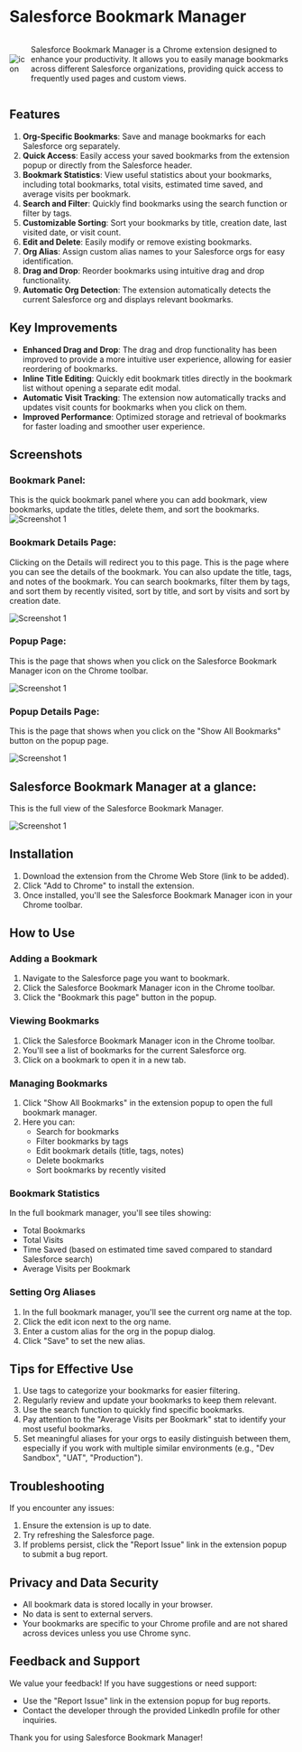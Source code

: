 # Salesforce Bookmark Manager
<div style="display: flex; align-items: center;">
  <img src="icon128.png" alt="icon" style="margin-right: 10px;">
  <p>Salesforce Bookmark Manager is a Chrome extension designed to enhance your productivity. It allows you to easily manage bookmarks across different Salesforce organizations, providing quick access to frequently used pages and custom views.</p>
</div>

## Features

1. **Org-Specific Bookmarks**: Save and manage bookmarks for each Salesforce org separately.
2. **Quick Access**: Easily access your saved bookmarks from the extension popup or directly from the Salesforce header.
3. **Bookmark Statistics**: View useful statistics about your bookmarks, including total bookmarks, total visits, estimated time saved, and average visits per bookmark.
4. **Search and Filter**: Quickly find bookmarks using the search function or filter by tags.
5. **Customizable Sorting**: Sort your bookmarks by title, creation date, last visited date, or visit count.
6. **Edit and Delete**: Easily modify or remove existing bookmarks.
7. **Org Alias**: Assign custom alias names to your Salesforce orgs for easy identification.
8. **Drag and Drop**: Reorder bookmarks using intuitive drag and drop functionality.
9. **Automatic Org Detection**: The extension automatically detects the current Salesforce org and displays relevant bookmarks.

## Key Improvements

- **Enhanced Drag and Drop**: The drag and drop functionality has been improved to provide a more intuitive user experience, allowing for easier reordering of bookmarks.
- **Inline Title Editing**: Quickly edit bookmark titles directly in the bookmark list without opening a separate edit modal.
- **Automatic Visit Tracking**: The extension now automatically tracks and updates visit counts for bookmarks when you click on them.
- **Improved Performance**: Optimized storage and retrieval of bookmarks for faster loading and smoother user experience.

## Screenshots
### Bookmark Panel: 

This is the quick bookmark panel where you can add bookmark, view bookmarks, update the titles, delete them, and sort the bookmarks.
![Screenshot 1](https://raw.githubusercontent.com/twentyTwo/static-file-hosting/refs/heads/main/br-ext-sf-bookmark-manager/bookmark-panel.png)

### Bookmark Details Page:

Clicking on the Details will redirect you to this page. This is the page where you can see the details of the bookmark. You can also update the title, tags, and notes of the bookmark. You can search bookmarks, filter them by tags, and sort them by recently visited, sort by title, and sort by visits and sort by creation date.

![Screenshot 1](https://raw.githubusercontent.com/twentyTwo/static-file-hosting/refs/heads/main/br-ext-sf-bookmark-manager/bookmark-detail.png)

### Popup Page:

This is the page that shows when you click on the Salesforce Bookmark Manager icon on the Chrome toolbar.

![Screenshot 1](https://raw.githubusercontent.com/twentyTwo/static-file-hosting/refs/heads/main/br-ext-sf-bookmark-manager/popup.png)

### Popup Details Page:

This is the page that shows when you click on the "Show All Bookmarks" button on the popup page.

![Screenshot 1](https://raw.githubusercontent.com/twentyTwo/static-file-hosting/refs/heads/main/br-ext-sf-bookmark-manager/popup-detail.png)

## Salesforce Bookmark Manager at a glance:

This is the full view of the Salesforce Bookmark Manager.

![Screenshot 1](https://raw.githubusercontent.com/twentyTwo/static-file-hosting/refs/heads/main/br-ext-sf-bookmark-manager/Animation.webp)


## Installation

1. Download the extension from the Chrome Web Store (link to be added).
2. Click "Add to Chrome" to install the extension.
3. Once installed, you'll see the Salesforce Bookmark Manager icon in your Chrome toolbar.

## How to Use

### Adding a Bookmark

1. Navigate to the Salesforce page you want to bookmark.
2. Click the Salesforce Bookmark Manager icon in the Chrome toolbar.
3. Click the "Bookmark this page" button in the popup.

### Viewing Bookmarks

1. Click the Salesforce Bookmark Manager icon in the Chrome toolbar.
2. You'll see a list of bookmarks for the current Salesforce org.
3. Click on a bookmark to open it in a new tab.

### Managing Bookmarks

1. Click "Show All Bookmarks" in the extension popup to open the full bookmark manager.
2. Here you can:
   - Search for bookmarks
   - Filter bookmarks by tags
   - Edit bookmark details (title, tags, notes)
   - Delete bookmarks
   - Sort bookmarks by recently visited

### Bookmark Statistics

In the full bookmark manager, you'll see tiles showing:
- Total Bookmarks
- Total Visits
- Time Saved (based on estimated time saved compared to standard Salesforce search)
- Average Visits per Bookmark

### Setting Org Aliases

1. In the full bookmark manager, you'll see the current org name at the top.
2. Click the edit icon next to the org name.
3. Enter a custom alias for the org in the popup dialog.
4. Click "Save" to set the new alias.

## Tips for Effective Use

1. Use tags to categorize your bookmarks for easier filtering.
2. Regularly review and update your bookmarks to keep them relevant.
3. Use the search function to quickly find specific bookmarks.
4. Pay attention to the "Average Visits per Bookmark" stat to identify your most useful bookmarks.
5. Set meaningful aliases for your orgs to easily distinguish between them, especially if you work with multiple similar environments (e.g., "Dev Sandbox", "UAT", "Production").

## Troubleshooting

If you encounter any issues:
1. Ensure the extension is up to date.
2. Try refreshing the Salesforce page.
3. If problems persist, click the "Report Issue" link in the extension popup to submit a bug report.

## Privacy and Data Security

- All bookmark data is stored locally in your browser.
- No data is sent to external servers.
- Your bookmarks are specific to your Chrome profile and are not shared across devices unless you use Chrome sync.

## Feedback and Support

We value your feedback! If you have suggestions or need support:
- Use the "Report Issue" link in the extension popup for bug reports.
- Contact the developer through the provided LinkedIn profile for other inquiries.

Thank you for using Salesforce Bookmark Manager!
